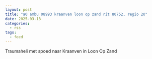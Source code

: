 ```yaml
---
layout: post
title: "a0 ambu 08993 kraanven loon op zand rit 80752, regio 20"
date: 2025-03-13
categories: 
  - rss
tags: 
  - feed
---
```


Traumaheli met spoed naar Kraanven in Loon Op Zand
